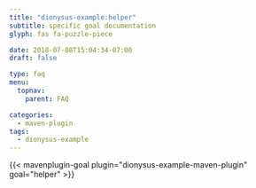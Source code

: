 ```yaml
---
title: "dionysus-example:helper"
subtitle: specific goal documentation
glyph: fas fa-puzzle-piece

date: 2018-07-08T15:04:34-07:00
draft: false

type: faq
menu:
  topnav:
    parent: FAQ

categories:
  - maven-plugin
tags:
  - dionysus-example
---
```


{{< mavenplugin-goal plugin="dionysus-example-maven-plugin" goal="helper" >}}
